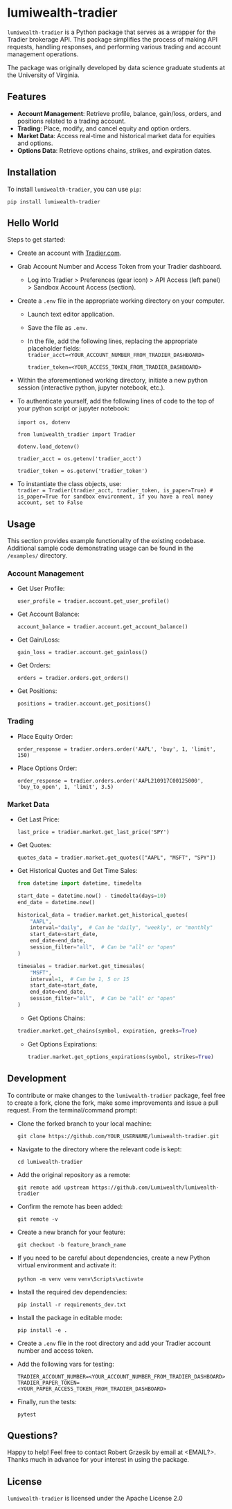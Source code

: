 # lumiwealth-tradier

`lumiwealth-tradier` is a Python package that serves as a wrapper for the Tradier brokerage API. This package simplifies the process of making API requests, handling responses, and performing various trading and account management operations.

The package was originally developed by data science graduate students at the University of Virginia.

## Features

- **Account Management**: Retrieve profile, balance, gain/loss, orders, and positions related to a trading account.
- **Trading**: Place, modify, and cancel equity and option orders.
- **Market Data**: Access real-time and historical market data for equities and options.
- **Options Data**: Retrieve options chains, strikes, and expiration dates.

## Installation

To install `lumiwealth-tradier`, you can use `pip`:

`pip install lumiwealth-tradier`

## Hello World

Steps to get started:
  * Create an account with <a href='https://tradier.com/'>Tradier.com</a>.
  * Grab Account Number and Access Token from your Tradier dashboard.
    * Log into Tradier > Preferences (gear icon) > API Access (left panel) > Sandbox Account Access (section).
  * Create a `.env` file in the appropriate working directory on your computer.
    * Launch text editor application.
    * Save the file as `.env`.
    * In the file, add the following lines, replacing the appropriate placeholder fields: <br>
        `tradier_acct=<YOUR_ACCOUNT_NUMBER_FROM_TRADIER_DASHBOARD>`

        `tradier_token=<YOUR_ACCESS_TOKEN_FROM_TRADIER_DASHBOARD>`
  * Within the aforementioned working directory, initiate a new python session (interactive python, jupyter notebook, etc.).
  * To authenticate yourself, add the following lines of code to the top of your python script or jupyter notebook: <br>    
      `import os, dotenv`

      `from lumiwealth_tradier import Tradier`
            
      `dotenv.load_dotenv()`
      
      `tradier_acct = os.getenv('tradier_acct')`
      
      `tradier_token = os.getenv('tradier_token')`
    
  * To instantiate the class objects, use: <br>
      `tradier = Tradier(tradier_acct, tradier_token, is_paper=True) # is_paper=True for sandbox environment, if you have a real money account, set to False`

## Usage

This section provides example functionality of the existing codebase. Additional sample code demonstrating usage can be found in the `/examples/` directory.

### Account Management

- Get User Profile:

  `user_profile = tradier.account.get_user_profile()`

- Get Account Balance:

  `account_balance = tradier.account.get_account_balance()`

- Get Gain/Loss:

  `gain_loss = tradier.account.get_gainloss()`

- Get Orders:

  `orders = tradier.orders.get_orders()`

- Get Positions:

  `positions = tradier.account.get_positions()`

### Trading

- Place Equity Order:

  `order_response = tradier.orders.order('AAPL', 'buy', 1, 'limit', 150)`

- Place Options Order:

  `order_response = tradier.orders.order('AAPL210917C00125000', 'buy_to_open', 1, 'limit', 3.5)`

### Market Data

- Get Last Price:

  `last_price = tradier.market.get_last_price('SPY')`

- Get Quotes:

  `quotes_data = tradier.market.get_quotes(["AAPL", "MSFT", "SPY"])`

- Get Historical Quotes and Get Time Sales:

  ```python
  from datetime import datetime, timedelta

  start_date = datetime.now() - timedelta(days=10)
  end_date = datetime.now()

  historical_data = tradier.market.get_historical_quotes(
      "AAPL",
      interval="daily",  # Can be "daily", "weekly", or "monthly"
      start_date=start_date,
      end_date=end_date,
      session_filter="all",  # Can be "all" or "open"
  )

  timesales = tradier.market.get_timesales(
      "MSFT",
      interval=1,  # Can be 1, 5 or 15
      start_date=start_date,
      end_date=end_date,
      session_filter="all",  # Can be "all" or "open"
  )
  ```

  - Get Options Chains:

  ```python
  tradier.market.get_chains(symbol, expiration, greeks=True)
  ```

  - Get Options Expirations:
  
    ```python
    tradier.market.get_options_expirations(symbol, strikes=True)
    ```

## Development

To contribute or make changes to the `lumiwealth-tradier` package, feel free to create a fork, clone the fork, make some improvements and issue a pull request. From the terminal/command prompt:

- Clone the forked branch to your local machine:

  `git clone https://github.com/YOUR_USERNAME/lumiwealth-tradier.git`

- Navigate to the directory where the relevant code is kept: 

  `cd lumiwealth-tradier`

- Add the original repository as a remote:

  `git remote add upstream https://github.com/Lumiwealth/lumiwealth-tradier`

- Confirm the remote has been added:

  `git remote -v`

- Create a new branch for your feature:

  `git checkout -b feature_branch_name`

- If you need to be careful about dependencies, create a new Python virtual environment and activate it:

  `python -m venv venv`
  `venv\Scripts\activate`

- Install the required dev dependencies:

  `pip install -r requirements_dev.txt`

- Install the package in editable mode:

  `pip install -e .`

- Create a `.env` file in the root directory and add your Tradier account number and access token.

- Add the following vars for testing:

    `TRADIER_ACCOUNT_NUMBER=<YOUR_ACCOUNT_NUMBER_FROM_TRADIER_DASHBOARD>`
    `TRADIER_PAPER_TOKEN=<YOUR_PAPER_ACCESS_TOKEN_FROM_TRADIER_DASHBOARD>`

- Finally, run the tests:

  `pytest`

## Questions?

Happy to help! Feel free to contact Robert Grzesik by email at <EMAIL?>. <br>
Thanks much in advance for your interest in using the package.

## License

`lumiwealth-tradier` is licensed under the Apache License 2.0
